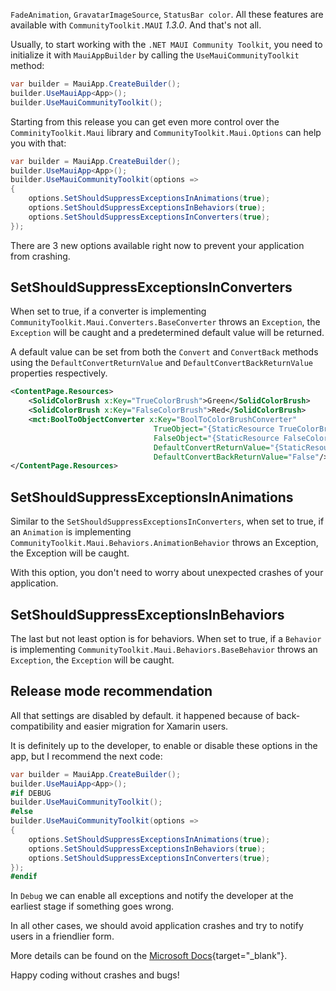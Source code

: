 `FadeAnimation`, `GravatarImageSource`, `StatusBar color`. All these features are available with `CommunityToolkit.MAUI` *1.3.0*. And that's not all.

Usually, to start working with the `.NET MAUI Community Toolkit`, you need to initialize it with `MauiAppBuilder` by calling the `UseMauiCommunityToolkit` method:

```csharp
var builder = MauiApp.CreateBuilder();
builder.UseMauiApp<App>();
builder.UseMauiCommunityToolkit();
```

Starting from this release you can get even more control over the `ComminityToolkit.Maui` library and `CommunityToolkit.Maui.Options` can help you with that:

```csharp
var builder = MauiApp.CreateBuilder();
builder.UseMauiApp<App>();
builder.UseMauiCommunityToolkit(options =>
{
	options.SetShouldSuppressExceptionsInAnimations(true);
	options.SetShouldSuppressExceptionsInBehaviors(true);
	options.SetShouldSuppressExceptionsInConverters(true);
});
```

There are 3 new options available right now to prevent your application from crashing.

## SetShouldSuppressExceptionsInConverters

When set to true, if a converter is implementing `CommunityToolkit.Maui.Converters.BaseConverter` throws an `Exception`, the `Exception` will be caught and a predetermined default value will be returned. 

A default value can be set from both the `Convert` and `ConvertBack` methods using the `DefaultConvertReturnValue` and `DefaultConvertBackReturnValue` properties respectively.

```XML
<ContentPage.Resources>
    <SolidColorBrush x:Key="TrueColorBrush">Green</SolidColorBrush>
    <SolidColorBrush x:Key="FalseColorBrush">Red</SolidColorBrush>
    <mct:BoolToObjectConverter x:Key="BoolToColorBrushConverter" 
                                TrueObject="{StaticResource TrueColorBrush}" 
                                FalseObject="{StaticResource FalseColorBrush}"
                                DefaultConvertReturnValue="{StaticResource FalseColorBrush}"
                                DefaultConvertBackReturnValue="False"/>
</ContentPage.Resources>
```

## SetShouldSuppressExceptionsInAnimations

Similar to the `SetShouldSuppressExceptionsInConverters`, when set to true, if an `Animation` is implementing `CommunityToolkit.Maui.Behaviors.AnimationBehavior` throws an Exception, the Exception will be caught.

With this option, you don't need to worry about unexpected crashes of your application.

## SetShouldSuppressExceptionsInBehaviors

The last but not least option is for behaviors. When set to true, if a `Behavior` is implementing `CommunityToolkit.Maui.Behaviors.BaseBehavior` throws an `Exception`, the `Exception` will be caught.

## Release mode recommendation

All that settings are disabled by default. it happened because of back-compatibility and easier migration for Xamarin users.

It is definitely up to the developer, to enable or disable these options in the app, but I recommend the next code:

```csharp
var builder = MauiApp.CreateBuilder();
builder.UseMauiApp<App>();
#if DEBUG
builder.UseMauiCommunityToolkit();
#else
builder.UseMauiCommunityToolkit(options =>
{
	options.SetShouldSuppressExceptionsInAnimations(true);
	options.SetShouldSuppressExceptionsInBehaviors(true);
	options.SetShouldSuppressExceptionsInConverters(true);
});
#endif
```

In `Debug` we can enable all exceptions and notify the developer at the earliest stage if something goes wrong.

In all other cases, we should avoid application crashes and try to notify users in a friendlier form.

More details can be found on the [Microsoft Docs](https://learn.microsoft.com/en-us/dotnet/communitytoolkit/maui/get-started){target="_blank"}.

Happy coding without crashes and bugs!
